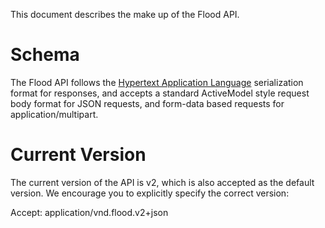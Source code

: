 This document describes the make up of the Flood API. 

# Schema
The Flood API follows the [Hypertext Application Language](http://stateless.co/hal_specification.html) serialization format for responses, and accepts a standard ActiveModel style request body format for JSON requests, and form-data based requests for application/multipart.

# Current Version
The current version of the API is v2, which is also accepted as the default version. We encourage you to explicitly specify the correct version:
  
  Accept: application/vnd.flood.v2+json
  
